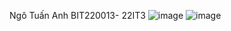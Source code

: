 Ngô Tuấn Anh BIT220013- 22IT3
![image](https://github.com/user-attachments/assets/d28401cb-d375-45c1-8814-c6b9f031ad22)
![image](https://github.com/user-attachments/assets/44066bf6-816a-44c8-b60d-50f543dcc7dd)
